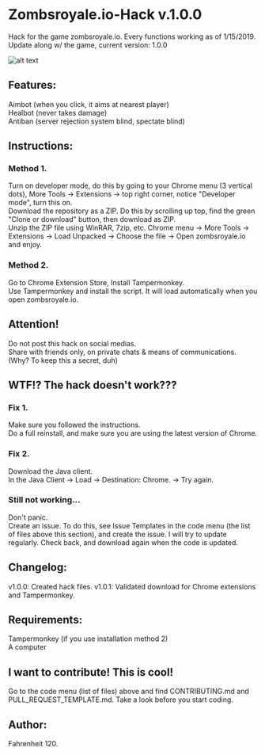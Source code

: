 # Zombsroyale.io-Hack v.1.0.0
Hack for the game zombsroyale.io. Every functions working as of 1/15/2019. Update along w/ the game, current version: 1.0.0

![alt text](https://veedif.com/files/thumbs/zombsroyale-io.jpg)

## Features: 
Aimbot (when you click, it aims at nearest player)<BR>
Healbot (never takes damage)<BR>
Antiban (server rejection system blind, spectate blind)<BR>

## Instructions: 
### Method 1.<BR>
Turn on developer mode, do this by going to your Chrome menu (3 vertical dots), More Tools -> Extensions -> top right corner, notice "Developer mode", turn this on.<BR>
Download the repository as a ZIP. Do this by scrolling up top, find the green "Clone or download" button, then download as ZIP.<BR>
Unzip the ZIP file using WinRAR, 7zip, etc.
Chrome menu -> More Tools -> Extensions -> Load Unpacked -> Choose the file -> Open zombsroyale.io and enjoy.<BR>

### Method 2.<BR>
Go to Chrome Extension Store, Install Tampermonkey.<BR>
Use Tampermonkey and install the script. It will load automatically when you open zombsroyale.io.<BR>

## Attention!
Do not post this hack on social medias. <BR>
Share with friends only, on private chats & means of communications. (Why? To keep this a secret, duh)<BR>

## WTF!? The hack doesn't work???
### Fix 1.
Make sure you followed the instructions.<BR>
Do a full reinstall, and make sure you are using the latest version of Chrome.<BR>

### Fix 2.
Download the Java client.<BR>
In the Java Client -> Load -> Destination: Chrome. -> Try again.
  
### Still not working...
Don't panic. <BR>
Create an issue. To do this, see Issue Templates in the code menu (the list of files above this section), and create the issue. I will try to update regularly. Check back, and download again when the code is updated.<BR>
  
## Changelog:
v1.0.0: Created hack files.
v1.0.1: Validated download for Chrome extensions and Tampermonkey.

## Requirements: 
Tampermonkey (if you use installation method 2)<BR>
A computer<BR>
  
## I want to contribute! This is cool!
Go to the code menu (list of files) above and find CONTRIBUTING.md and PULL_REQUEST_TEMPLATE.md. Take a look before you start coding.

## Author: 
Fahrenheit 120.
